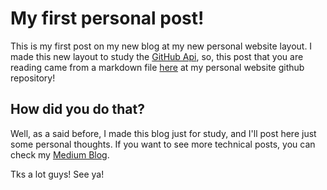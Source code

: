 <!-- LsTitle: My first personal post! -->
<!-- LsAbreviation: This is my first post on my new blog at my new personal website layout. I made this new layout to study the GitHub Api... -->
<!-- LsPostDate: 28/11/2017 14:22:32 -->

# My first personal post!

This is my first post on my new blog at my new personal website layout. I made this new layout to study the [GitHub Api](https://developer.github.com/v3/), so, this post that you are reading came from a markdown file [here](https://github.com.br/leandrosimoes/leandrosimoes.github.io) at my personal website github repository!

## How did you do that?

Well, as a said before, I made this blog just for study, and I'll post here just some personal thoughts. If you want to see more technical posts, you can check my [Medium Blog](https://medium.com/@leandrossimoes).

Tks a lot guys! See ya!